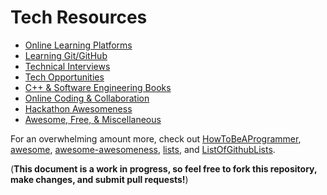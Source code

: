 # Tech Resources

* [Online Learning Platforms]
* [Learning Git/GitHub]
* [Technical Interviews]
* [Tech Opportunities]
* [C++ & Software Engineering Books]
* [Online Coding & Collaboration]
* [Hackathon Awesomeness]
* [Awesome, Free, & Miscellaneous]

For an overwhelming amount more, check out [HowToBeAProgrammer], [awesome], [awesome-awesomeness], [lists], and [ListOfGithubLists].

(**This document is a work in progress, so feel free to fork this repository, make changes, and submit pull requests!**)

[Online Learning Platforms]: <Online_Learning_Platforms.md>
[Learning Git/GitHub]: <Learning_Git_GitHub.md>
[Technical Interviews]: <Technical_Interviews.md>
[Tech Opportunities]: <Tech_Opportunities.md>
[C++ & Software Engineering Books]: <Books.md>
[Online Coding & Collaboration]: <Online_Coding_Collaboration.md>
[Hackathon Awesomeness]: <Hackathons.md>
[Awesome, Free, & Miscellaneous]: <Other.md>
[HowToBeAProgrammer]: <https://github.com/braydie/HowToBeAProgrammer>
[awesome]: <https://github.com/sindresorhus/awesome>
[awesome-awesomeness]: <https://github.com/bayandin/awesome-awesomeness>
[lists]: <https://github.com/jnv/lists>
[ListOfGithubLists]: <https://github.com/asciimoo/ListOfGithubLists>
